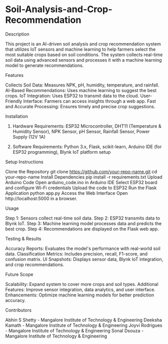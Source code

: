 # Soil-Analysis-and-Crop-Recommendation
Description

This project is an AI-driven soil analysis and crop recommendation system that utilizes IoT sensors and machine learning to help farmers select the most suitable crops based on soil conditions. The system collects real-time soil data using advanced sensors and processes it with a machine learning model to generate recommendations.

Features

Collects Soil Data: Measures NPK, pH, humidity, temperature, and rainfall.
AI-Based Recommendations: Uses machine learning to suggest the best crops.
IoT Integration: Uses ESP32 to transmit data to the cloud.
User-Friendly Interface: Farmers can access insights through a web app.
Fast and Accurate Processing: Ensures timely and precise crop suggestions.

Installation
1. Hardware Requirements:
ESP32 Microcontroller, 
DHT11 (Temperature & Humidity Sensor), 
NPK Sensor, 
pH Sensor, 
Rainfall Sensor, 
Power Supply (12V 1A)

2. Software Requirements:
Python 3.x, 
Flask, 
scikit-learn, 
Arduino IDE (for ESP32 programming), 
Blynk IoT platform setup

Setup Instructions

Clone the Repository
git clone https://github.com/your-repo-name.git
cd your-repo-name
Install Dependencies
pip install -r requirements.txt
Upload Arduino Code
Open arduino_code.ino in Arduino IDE
Select ESP32 board and configure Wi-Fi credentials
Upload the code to ESP32
Run the Flask Application
python app.py
Access the Web Interface
Open http://localhost:5000 in a browser.

Usage

Step 1: Sensors collect real-time soil data.
Step 2: ESP32 transmits data to Blynk IoT.
Step 3: Machine learning model processes data and predicts the best crop.
Step 4: Recommendations are displayed on the Flask web app.

Testing & Results

Accuracy Reports: Evaluates the model's performance with real-world soil data.
Classification Metrics: Includes precision, recall, F1-score, and confusion matrix.
UI Snapshots: Displays sensor data, Blynk IoT integration, and crop recommendations.

Future Scope

Scalability: Expand system to cover more crops and soil types.
Additional Features: Improve sensor integration, data analytics, and user interface.
Enhancements: Optimize machine learning models for better prediction accuracy.

Contributors

Abhin S Shetty - Mangalore Institute of Technology & Engineering
Deeksha Kamath - Mangalore Institute of Technology & Engineering
Joyvi Rodrigues - Mangalore Institute of Technology & Engineering 
Sonal Dsouza - Mangalore Institute of Technology & Engineering
